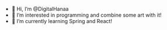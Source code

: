 - 👋 Hi, I’m @DigitalHanaa
- 👀 I’m interested in programming and combine some art with it!
- 🌱 I’m currently learning Spring and React!

<!---
DigitalHanaa/DigitalHanaa is a ✨ special ✨ repository because its `README.md` (this file) appears on your GitHub profile.
You can click the Preview link to take a look at your changes.
--->
